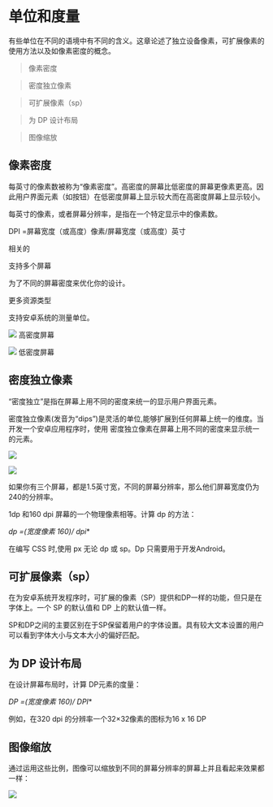# 单位和度量
有些单位在不同的语境中有不同的含义。这章论述了独立设备像素，可扩展像素的使用方法以及如像素密度的概念。


> 像素密度

> 密度独立像素

> 可扩展像素（sp）

> 为 DP 设计布局

> 图像缩放


## 像素密度
每英寸的像素数被称为“像素密度”。高密度的屏幕比低密度的屏幕更像素更高。因此用户界面元素（如按钮）在低密度屏幕上显示较大而在高密度屏幕上显示较小。

每英寸的像素，或者屏幕分辨率，是指在一个特定显示中的像素数。

DPI =屏幕宽度（或高度）像素/屏幕宽度（或高度）英寸

相关的

支持多个屏幕

为了不同的屏幕密度来优化你的设计。

更多资源类型

支持安卓系统的测量单位。

![](https://github.com/zhaochong/material-design/blob/master/images/4_3.png)
高密度屏幕

![](https://github.com/zhaochong/material-design/blob/master/images/4_4.png)
低密度屏幕

## 密度独立像素
“密度独立”是指在屏幕上用不同的密度来统一的显示用户界面元素。

密度独立像素(发音为“dips”)是灵活的单位,能够扩展到任何屏幕上统一的维度。当开发一个安卓应用程序时，使用 密度独立像素在屏幕上用不同的密度来显示统一的元素。

![](https://github.com/zhaochong/material-design/blob/master/images/4_5.png)

![](https://github.com/zhaochong/material-design/blob/master/images/4_6.png)

如果你有三个屏幕，都是1.5英寸宽，不同的屏幕分辨率，那么他们屏幕宽度仍为240的分辨率。

1dp 和160 dpi 屏幕的一个物理像素相等。计算 dp 的方法：

**dp =(宽度像素* 160)/ dpi**

在编写 CSS 时,使用 px 无论 dp 或 sp。Dp 只需要用于开发Android。

## 可扩展像素（sp）
在为安卓系统开发程序时，可扩展的像素（SP）提供和DP一样的功能，但只是在字体上。一个 SP 的默认值和 DP 上的默认值一样。

SP和DP之间的主要区别在于SP保留着用户的字体设置。具有较大文本设置的用户可以看到字体大小与文本大小的偏好匹配。

## 为 DP 设计布局
在设计屏幕布局时，计算 DP元素的度量：

**DP =(宽度像素* 160)/ DPI**

例如，在320 dpi 的分辨率一个32×32像素的图标为16 x 16 DP

## 图像缩放
通过运用这些比例，图像可以缩放到不同的屏幕分辨率的屏幕上并且看起来效果都一样：

![](https://github.com/zhaochong/material-design/blob/master/images/4_7.png)






